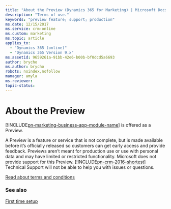 ```yaml
---
title: "About the Preview (Dynamics 365 for Marketing) | Microsoft Docs"
description: "Terms of use."
keywords: "preview feature; support; production"
ms.date: 12/15/2017
ms.service: crm-online
ms.custom: marketing
ms.topic: article
applies_to:
  - "Dynamics 365 (online)"
  - "Dynamics 365 Version 9.x"
ms.assetid: 9659261a-91bb-42e6-b00b-bf0dcd5a6693
author: brycho
ms.author: brycho
robots: noindex,nofollow
manager: amyla
ms.reviewer: 
topic-status: 
---
```


# About the Preview

[!INCLUDE[pn-marketing-business-app-module-name](../includes/pn-marketing-business-app-module-name.md)] is offered as a Preview.

A Preview is a feature or service that is not complete, but is made available before it’s officially released so customers can get early access and provide feedback. Previews aren’t meant for production use or use with personal data and may have limited or restricted functionality. Microsoft does not provide support for this Preview. [!INCLUDE[pn-crm-2016-shortest](../includes/pn-crm-2016-shortest.md)] Technical Support will not be able to help you with issues or questions.

[Read about terms and conditions](http://go.microsoft.com/fwlink/p/?linkId=851187)

### See also
[First time setup](purchase-setup.md)
